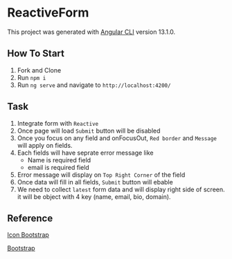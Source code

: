 # ReactiveForm

This project was generated with [Angular CLI](https://github.com/angular/angular-cli) version 13.1.0.

## How To Start

1) Fork and Clone
2) Run `npm i`
3) Run `ng serve` and navigate to `http://localhost:4200/`

## Task

1) Integrate form with `Reactive` 
2) Once page will load `Submit` button will be disabled
3) Once you focus on any field and onFocusOut, `Red border` and `Message` will apply on fields. 
4) Each fields will have seprate error message like 
    * Name is required field
    * email is required field
5) Error message will display on `Top Right Corner` of the field  
6) Once data will fill in all fields, `Submit` button will ebable
7) We need to collect `latest` form data and will display right side of screen. it will be object with 4 key (name, email, bio, domain).

## Reference 

[Icon Bootstrap](https://icons.getbootstrap.com/)

[Bootstrap](https://getbootstrap.com/docs/5.2/getting-started/introduction/)